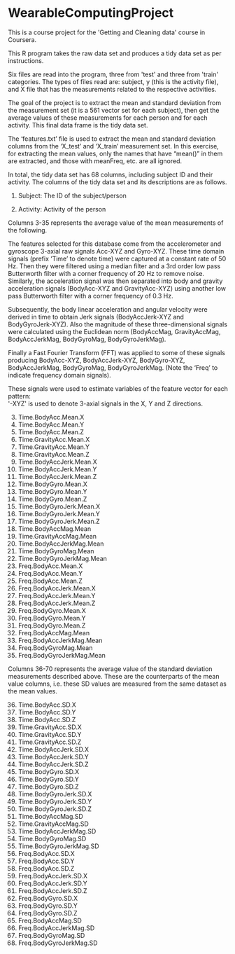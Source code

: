 WearableComputingProject
========================

This is a course project for the 'Getting and Cleaning data' course in Coursera.

This R program takes the raw data set and produces a tidy data set as per instructions.

Six files are read into the program, three from 'test' and three from 'train' categories. The types of files read are: subject, y (this is the activity file), and X file that has the measurements related to the respective activities. 

The goal of the project is to extract the mean and standard deviation from the measurement set (it is a 561 vector set for each subject), then get the average values of these measurements for each person and for each activity. This final data frame is the tidy data set.

The ‘features.txt’ file is used to extract the mean and standard deviation columns from the ‘X_test’ and ‘X_train’ measurement set. In this exercise, for extracting the mean values, only the names that have “mean()” in them are extracted, and those with meanFreq, etc. are all ignored.

In total, the tidy data set has 68 columns, including subject ID and their activity. The columns of the tidy data set and its descriptions are as follows. 

1. Subject: The ID of the subject/person

2. Activity: Activity of the person

Columns 3-35 represents the average value of the mean measurements of the following.

The features selected for this database come from the accelerometer and gyroscope 3-axial raw signals Acc-XYZ and Gyro-XYZ. These time domain signals (prefix ‘Time’ to denote time) were captured at a constant rate of 50 Hz. Then they were filtered using a median filter and a 3rd order low pass Butterworth filter with a corner frequency of 20 Hz to remove noise. Similarly, the acceleration signal was then separated into body and gravity acceleration signals (BodyAcc-XYZ and GravityAcc-XYZ) using another low pass Butterworth filter with a corner frequency of 0.3 Hz. 

Subsequently, the body linear acceleration and angular velocity were derived in time to obtain Jerk signals (BodyAccJerk-XYZ and BodyGyroJerk-XYZ). Also the magnitude of these three-dimensional signals were calculated using the Euclidean norm (BodyAccMag, GravityAccMag, BodyAccJerkMag, BodyGyroMag, BodyGyroJerkMag). 

Finally a Fast Fourier Transform (FFT) was applied to some of these signals producing BodyAcc-XYZ, BodyAccJerk-XYZ, BodyGyro-XYZ, BodyAccJerkMag, BodyGyroMag, BodyGyroJerkMag. (Note the ‘Freq’ to indicate frequency domain signals). 

These signals were used to estimate variables of the feature vector for each pattern:  
'-XYZ' is used to denote 3-axial signals in the X, Y and Z directions.

3. Time.BodyAcc.Mean.X
4. Time.BodyAcc.Mean.Y
5. Time.BodyAcc.Mean.Z
6. Time.GravityAcc.Mean.X
7. Time.GravityAcc.Mean.Y
8. Time.GravityAcc.Mean.Z
9. Time.BodyAccJerk.Mean.X
10. Time.BodyAccJerk.Mean.Y
11. Time.BodyAccJerk.Mean.Z
12. Time.BodyGyro.Mean.X
13. Time.BodyGyro.Mean.Y
14. Time.BodyGyro.Mean.Z
15. Time.BodyGyroJerk.Mean.X
16. Time.BodyGyroJerk.Mean.Y
17. Time.BodyGyroJerk.Mean.Z
18. Time.BodyAccMag.Mean
19. Time.GravityAccMag.Mean
20. Time.BodyAccJerkMag.Mean
21. Time.BodyGyroMag.Mean
22. Time.BodyGyroJerkMag.Mean
23. Freq.BodyAcc.Mean.X
24. Freq.BodyAcc.Mean.Y
25. Freq.BodyAcc.Mean.Z
26. Freq.BodyAccJerk.Mean.X
27. Freq.BodyAccJerk.Mean.Y
28. Freq.BodyAccJerk.Mean.Z
29. Freq.BodyGyro.Mean.X
30. Freq.BodyGyro.Mean.Y
31. Freq.BodyGyro.Mean.Z
32. Freq.BodyAccMag.Mean
33. Freq.BodyAccJerkMag.Mean
34. Freq.BodyGyroMag.Mean
35. Freq.BodyGyroJerkMag.Mean

Columns 36-70 represents the average value of the standard deviation measurements described above. These are the counterparts of the mean value columns, i.e. these SD values are measured from the same dataset as the mean values. 

36. Time.BodyAcc.SD.X
37. Time.BodyAcc.SD.Y
38. Time.BodyAcc.SD.Z
39. Time.GravityAcc.SD.X
40. Time.GravityAcc.SD.Y
41. Time.GravityAcc.SD.Z
42. Time.BodyAccJerk.SD.X
43. Time.BodyAccJerk.SD.Y
44. Time.BodyAccJerk.SD.Z
45. Time.BodyGyro.SD.X
46. Time.BodyGyro.SD.Y
47. Time.BodyGyro.SD.Z
48. Time.BodyGyroJerk.SD.X
49. Time.BodyGyroJerk.SD.Y
50. Time.BodyGyroJerk.SD.Z
51. Time.BodyAccMag.SD
52. Time.GravityAccMag.SD
53. Time.BodyAccJerkMag.SD
54. Time.BodyGyroMag.SD
55. Time.BodyGyroJerkMag.SD
56. Freq.BodyAcc.SD.X
57. Freq.BodyAcc.SD.Y
58. Freq.BodyAcc.SD.Z
59. Freq.BodyAccJerk.SD.X
60. Freq.BodyAccJerk.SD.Y
61. Freq.BodyAccJerk.SD.Z
62. Freq.BodyGyro.SD.X
63. Freq.BodyGyro.SD.Y
64. Freq.BodyGyro.SD.Z
65. Freq.BodyAccMag.SD
66. Freq.BodyAccJerkMag.SD
67. Freq.BodyGyroMag.SD
68. Freq.BodyGyroJerkMag.SD
